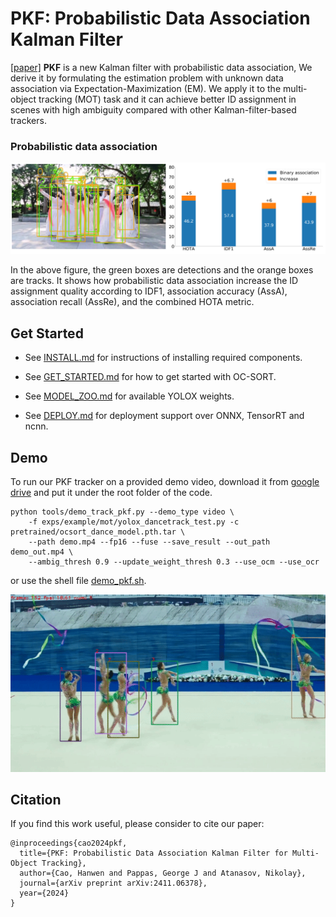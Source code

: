 # PKF: Probabilistic Data Association Kalman Filter

[\[paper\]](https://arxiv.org/pdf/2411.06378) **PKF** is a new Kalman filter with probabilistic data association, We derive it by formulating the estimation problem with unknown data association via Expectation-Maximization (EM). We apply it to the multi-object tracking (MOT) task and it can achieve better ID assignment in scenes with high ambiguity compared with other Kalman-filter-based trackers.

### Probabilistic data association 
<center>
<img src="assets/teaser.png" width="900"/>
</center>

In the above figure, the green boxes are detections and the orange boxes are tracks. It shows how probabilistic data association increase the ID assignment quality according to IDF1, association accuracy (AssA), association recall (AssRe), and the combined HOTA metric.

## Get Started
* See [INSTALL.md](./docs/INSTALL.md) for instructions of installing required components.

* See [GET_STARTED.md](./docs/GET_STARTED.md) for how to get started with OC-SORT.

* See [MODEL_ZOO.md](./docs/MODEL_ZOO.md) for available YOLOX weights.

* See [DEPLOY.md](./docs/DEPLOY.md) for deployment support over ONNX, TensorRT and ncnn.

## Demo
To run our PKF tracker on a provided demo video, download it from [google drive](https://drive.google.com/file/d/1lw22C7k7-uWJepnueJeVLwJrOcZ9Y8qg/view?usp=sharing) and put it under the root folder of the code.

```shell
python tools/demo_track_pkf.py --demo_type video \
    -f exps/example/mot/yolox_dancetrack_test.py -c pretrained/ocsort_dance_model.pth.tar \
    --path demo.mp4 --fp16 --fuse --save_result --out_path demo_out.mp4 \
    --ambig_thresh 0.9 --update_weight_thresh 0.3 --use_ocm --use_ocr
```
or use the shell file [demo_pkf.sh](sh_scripts/demo_pkf.sh).

<center>
<img src="assets/demo_out.gif" width="800"/>
</center>

## Citation
If you find this work useful, please consider to cite our paper:
```
@inproceedings{cao2024pkf,
  title={PKF: Probabilistic Data Association Kalman Filter for Multi-Object Tracking},
  author={Cao, Hanwen and Pappas, George J and Atanasov, Nikolay},
  journal={arXiv preprint arXiv:2411.06378},
  year={2024}
}
```
